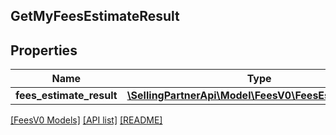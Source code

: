 ## GetMyFeesEstimateResult

## Properties

Name | Type | Description | Notes
------------ | ------------- | ------------- | -------------
**fees_estimate_result** | [**\SellingPartnerApi\Model\FeesV0\FeesEstimateResult**](FeesEstimateResult.md) |  | [optional]

[[FeesV0 Models]](../) [[API list]](../../Api) [[README]](../../../README.md)
